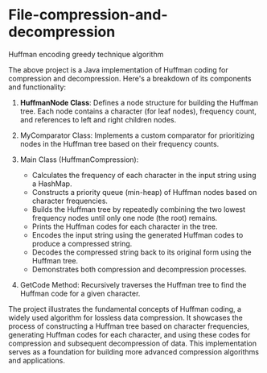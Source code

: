 # File-compression-and-decompression
Huffman encoding greedy technique algorithm

The above project is a Java implementation of Huffman coding for compression and decompression. Here's a breakdown of its components and functionality:

1. **HuffmanNode Class**: Defines a node structure for building the Huffman tree. Each node contains a character (for leaf nodes), frequency count, and references to left and right children nodes.

2. MyComparator Class: Implements a custom comparator for prioritizing nodes in the Huffman tree based on their frequency counts.

3. Main Class (HuffmanCompression):
   - Calculates the frequency of each character in the input string using a HashMap.
   - Constructs a priority queue (min-heap) of Huffman nodes based on character frequencies.
   - Builds the Huffman tree by repeatedly combining the two lowest frequency nodes until only one node (the root) remains.
   - Prints the Huffman codes for each character in the tree.
   - Encodes the input string using the generated Huffman codes to produce a compressed string.
   - Decodes the compressed string back to its original form using the Huffman tree.
   - Demonstrates both compression and decompression processes.

4. GetCode Method: Recursively traverses the Huffman tree to find the Huffman code for a given character.

The project illustrates the fundamental concepts of Huffman coding, a widely used algorithm for lossless data compression. It showcases the process of constructing a Huffman tree based on character frequencies, generating Huffman codes for each character, and using these codes for compression and subsequent decompression of data. This implementation serves as a foundation for building more advanced compression algorithms and applications.
